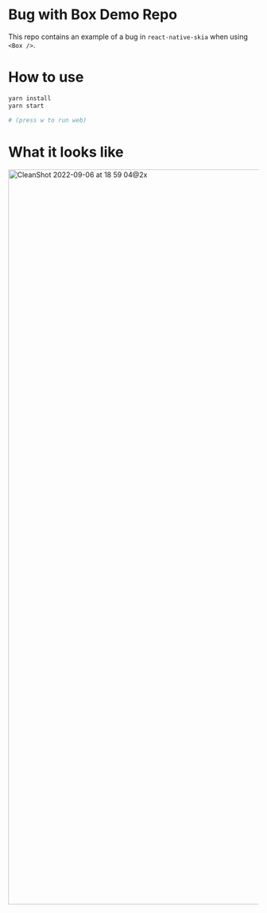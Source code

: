 # Bug with Box Demo Repo

This repo contains an example of a bug in `react-native-skia` when using `<Box />`.

# How to use

```sh
yarn install
yarn start

# (press w to run web)
```

# What it looks like

<img width="1480" alt="CleanShot 2022-09-06 at 18 59 04@2x" src="https://user-images.githubusercontent.com/1386966/188697707-7934b67f-7fdc-405c-84ad-9e8d10f99152.png">
